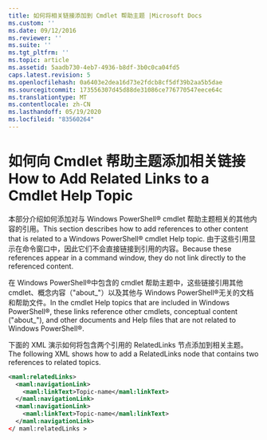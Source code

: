 ```yaml
---
title: 如何将相关链接添加到 Cmdlet 帮助主题 |Microsoft Docs
ms.custom: ''
ms.date: 09/12/2016
ms.reviewer: ''
ms.suite: ''
ms.tgt_pltfrm: ''
ms.topic: article
ms.assetid: 5aadb730-4eb7-4936-b8df-3b0c0ca04fd5
caps.latest.revision: 5
ms.openlocfilehash: 0a6403e2dea16d73e2fdcb8cf5df39b2aa5b5dae
ms.sourcegitcommit: 173556307d45d88de31086ce776770547eece64c
ms.translationtype: MT
ms.contentlocale: zh-CN
ms.lasthandoff: 05/19/2020
ms.locfileid: "83560264"
---
```

# <a name="how-to-add-related-links-to-a-cmdlet-help-topic"></a><span data-ttu-id="2e347-102">如何向 Cmdlet 帮助主题添加相关链接</span><span class="sxs-lookup"><span data-stu-id="2e347-102">How to Add Related Links to a Cmdlet Help Topic</span></span>

<span data-ttu-id="2e347-103">本部分介绍如何添加对与 Windows PowerShell® cmdlet 帮助主题相关的其他内容的引用。</span><span class="sxs-lookup"><span data-stu-id="2e347-103">This section describes how to add references to other content that is related to a Windows PowerShell® cmdlet Help topic.</span></span> <span data-ttu-id="2e347-104">由于这些引用显示在命令窗口中，因此它们不会直接链接到引用的内容。</span><span class="sxs-lookup"><span data-stu-id="2e347-104">Because these references appear in a command window, they do not link directly to the referenced content.</span></span>

<span data-ttu-id="2e347-105">在 Windows PowerShell®中包含的 cmdlet 帮助主题中，这些链接引用其他 cmdlet、概念内容（"about_"）以及其他与 Windows PowerShell®无关的文档和帮助文件。</span><span class="sxs-lookup"><span data-stu-id="2e347-105">In the cmdlet Help topics that are included in Windows PowerShell®, these links reference other cmdlets, conceptual content ("about_"), and other documents and Help files that are not related to Windows PowerShell®.</span></span>

<span data-ttu-id="2e347-106">下面的 XML 演示如何将包含两个引用的 RelatedLinks 节点添加到相关主题。</span><span class="sxs-lookup"><span data-stu-id="2e347-106">The following XML shows how to add a RelatedLinks node that contains two references to related topics.</span></span>

```xml
<maml:relatedLinks>
  <maml:navigationLink>
    <maml:linkText>Topic-name</maml:linkText>
  </maml:navigationLink>
  <maml:navigationLink>
    <maml:linkText>Topic-name</maml:linkText>
  </maml:navigationLink>
</ maml:relatedLinks >
```
